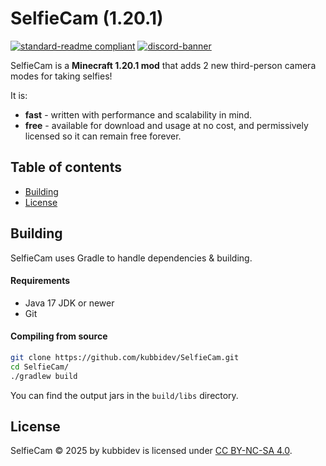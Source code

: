 # SelfieCam (1.20.1)

[![standard-readme compliant](https://img.shields.io/badge/readme%20style-standard-brightgreen.svg?style=for-the-badge)](https://github.com/RichardLitt/standard-readme)
[![discord-banner](https://img.shields.io/discord/1258062506270654515?label=discord&style=for-the-badge&color=7289da)](https://discord.kubbidev.me)

SelfieCam is a **Minecraft 1.20.1 mod** that adds 2 new third-person camera modes for taking selfies!

It is:

* **fast** - written with performance and scalability in mind.
* **free** - available for download and usage at no cost, and permissively licensed so it can remain free forever.

## Table of contents

- [Building](#building)
- [License](#license)

## Building

SelfieCam uses Gradle to handle dependencies & building.

#### Requirements

* Java 17 JDK or newer
* Git

#### Compiling from source

```sh
git clone https://github.com/kubbidev/SelfieCam.git
cd SelfieCam/
./gradlew build
```

You can find the output jars in the `build/libs` directory.

## License

SelfieCam © 2025 by kubbidev is licensed under [CC BY-NC-SA 4.0](https://creativecommons.org/licenses/by-nc-sa/4.0/).